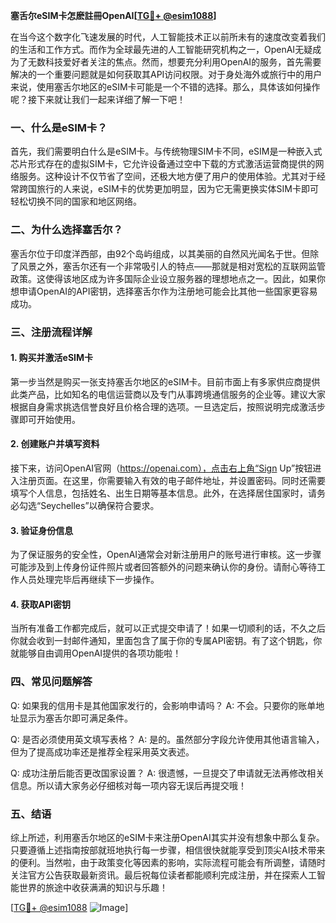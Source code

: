 **塞舌尔eSIM卡怎麽註冊OpenAI[[TG💪+ @esim1088](https://t.me/s/esim1088)]**

在当今这个数字化飞速发展的时代，人工智能技术正以前所未有的速度改变着我们的生活和工作方式。而作为全球最先进的人工智能研究机构之一，OpenAI无疑成为了无数科技爱好者关注的焦点。然而，想要充分利用OpenAI的服务，首先需要解决的一个重要问题就是如何获取其API访问权限。对于身处海外或旅行中的用户来说，使用塞舌尔地区的eSIM卡可能是一个不错的选择。那么，具体该如何操作呢？接下来就让我们一起来详细了解一下吧！

### 一、什么是eSIM卡？

首先，我们需要明白什么是eSIM卡。与传统物理SIM卡不同，eSIM是一种嵌入式芯片形式存在的虚拟SIM卡，它允许设备通过空中下载的方式激活运营商提供的网络服务。这种设计不仅节省了空间，还极大地方便了用户的使用体验。尤其对于经常跨国旅行的人来说，eSIM卡的优势更加明显，因为它无需更换实体SIM卡即可轻松切换不同的国家和地区网络。

### 二、为什么选择塞舌尔？

塞舌尔位于印度洋西部，由92个岛屿组成，以其美丽的自然风光闻名于世。但除了风景之外，塞舌尔还有一个非常吸引人的特点——那就是相对宽松的互联网监管政策。这使得该地区成为许多国际企业设立服务器的理想地点之一。因此，如果你想申请OpenAI的API密钥，选择塞舌尔作为注册地可能会比其他一些国家更容易成功。

### 三、注册流程详解

#### 1. 购买并激活eSIM卡

第一步当然是购买一张支持塞舌尔地区的eSIM卡。目前市面上有多家供应商提供此类产品，比如知名的电信运营商以及专门从事跨境通信服务的企业等。建议大家根据自身需求挑选信誉良好且价格合理的选项。一旦选定后，按照说明完成激活步骤即可开始使用。

#### 2. 创建账户并填写资料

接下来，访问OpenAI官网（https://openai.com），点击右上角“Sign Up”按钮进入注册页面。在这里，你需要输入有效的电子邮件地址，并设置密码。同时还需要填写个人信息，包括姓名、出生日期等基本信息。此外，在选择居住国家时，请务必勾选“Seychelles”以确保符合要求。

#### 3. 验证身份信息

为了保证服务的安全性，OpenAI通常会对新注册用户的账号进行审核。这一步骤可能涉及到上传身份证件照片或者回答额外的问题来确认你的身份。请耐心等待工作人员处理完毕后再继续下一步操作。

#### 4. 获取API密钥

当所有准备工作都完成后，就可以正式提交申请了！如果一切顺利的话，不久之后你就会收到一封邮件通知，里面包含了属于你的专属API密钥。有了这个钥匙，你就能够自由调用OpenAI提供的各项功能啦！

### 四、常见问题解答

Q: 如果我的信用卡是其他国家发行的，会影响申请吗？
A: 不会。只要你的账单地址显示为塞舌尔即可满足条件。

Q: 是否必须使用英文填写表格？
A: 是的。虽然部分字段允许使用其他语言输入，但为了提高成功率还是推荐全程采用英文表述。

Q: 成功注册后能否更改国家设置？
A: 很遗憾，一旦提交了申请就无法再修改相关信息。所以请大家务必仔细核对每一项内容无误后再提交哦！

### 五、结语

综上所述，利用塞舌尔地区的eSIM卡来注册OpenAI其实并没有想象中那么复杂。只要遵循上述指南按部就班地执行每一步骤，相信很快就能享受到顶尖AI技术带来的便利。当然啦，由于政策变化等因素的影响，实际流程可能会有所调整，请随时关注官方公告获取最新资讯。最后祝每位读者都能顺利完成注册，并在探索人工智能世界的旅途中收获满满的知识与乐趣！

[[TG💪+ @esim1088](https://t.me/s/esim1088) ![Image](https://i.postimg.cc/4NQfJmqS/Snipaste-2025-05-13-00-14-12.png)]